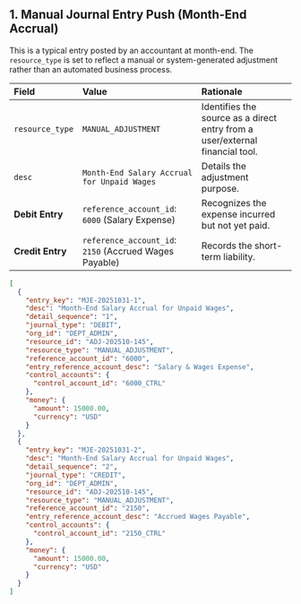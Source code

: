 ## 1\. Manual Journal Entry Push (Month-End Accrual)

This is a typical entry posted by an accountant at month-end. The `resource_type` is set to reflect a manual or system-generated adjustment rather than an automated business process.

| Field | Value | Rationale |
| :--- | :--- | :--- |
| `resource_type` | `MANUAL_ADJUSTMENT` | Identifies the source as a direct entry from a user/external financial tool. |
| `desc` | `Month-End Salary Accrual for Unpaid Wages` | Details the adjustment purpose. |
| **Debit Entry** | `reference_account_id`: `6000` (Salary Expense) | Recognizes the expense incurred but not yet paid. |
| **Credit Entry**| `reference_account_id`: `2150` (Accrued Wages Payable) | Records the short-term liability. |

```json
[
  {
    "entry_key": "MJE-20251031-1",
    "desc": "Month-End Salary Accrual for Unpaid Wages",
    "detail_sequence": "1",
    "journal_type": "DEBIT",
    "org_id": "DEPT_ADMIN",
    "resource_id": "ADJ-202510-145",
    "resource_type": "MANUAL_ADJUSTMENT",
    "reference_account_id": "6000",
    "entry_reference_account_desc": "Salary & Wages Expense",
    "control_accounts": {
      "control_account_id": "6000_CTRL"
    },
    "money": {
      "amount": 15000.00,
      "currency": "USD"
    }
  },
  {
    "entry_key": "MJE-20251031-2",
    "desc": "Month-End Salary Accrual for Unpaid Wages",
    "detail_sequence": "2",
    "journal_type": "CREDIT",
    "org_id": "DEPT_ADMIN",
    "resource_id": "ADJ-202510-145",
    "resource_type": "MANUAL_ADJUSTMENT",
    "reference_account_id": "2150",
    "entry_reference_account_desc": "Accrued Wages Payable",
    "control_accounts": {
      "control_account_id": "2150_CTRL"
    },
    "money": {
      "amount": 15000.00,
      "currency": "USD"
    }
  }
]
```
 
